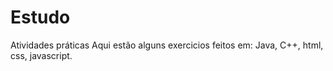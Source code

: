 # Estudo
Atividades práticas
Aqui estão alguns exercicios feitos em: Java, C++, html, css, javascript.
